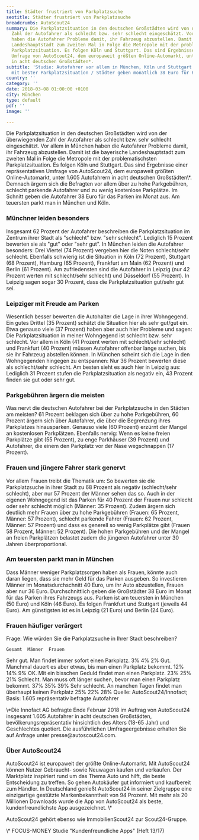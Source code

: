 ```yaml
---
title: Städter frustriert von Parkplatzsuche
seotitle: Städter frustriert von Parkplatzsuche
breadcrumbs: AutoScout24
summary: Die Parkplatzsituation in den deutschen Großstädten wird von der überwiegenden
  Zahl der Autofahrer als schlecht bzw. sehr schlecht eingeschätzt. Vor allem in München
  haben die Autofahrer Probleme damit, ihr Fahrzeug abzustellen. Damit ist die bayerische
  Landeshauptstadt zum zweiten Mal in Folge die Metropole mit der problematischsten
  Parkplatzsituation. Es folgen Köln und Stuttgart. Das sind Ergebnisse einer repräsentativen
  Umfrage von AutoScout24, dem europaweit größten Online-Automarkt, unter 1.605 Autofahrern
  in acht deutschen Großstädten*.
subtitle: 'Studie: Autofahrer vor allem in München, Köln und Stuttgart genervt / Leipzig
  mit bester Parkplatzsituation / Städter geben monatlich 38 Euro für Parken aus'
country: ''
category: ''
date: 2018-03-08 01:00:00 +0100
city: München
type: default
pdf: ''
image: ''

---
```

<p>
Die Parkplatzsituation in den deutschen Großstädten wird von der überwiegenden Zahl der Autofahrer als schlecht bzw. sehr schlecht eingeschätzt. Vor allem in München haben die Autofahrer Probleme damit, ihr Fahrzeug abzustellen. Damit ist die bayerische Landeshauptstadt zum zweiten Mal in Folge die Metropole mit der problematischsten Parkplatzsituation. Es folgen Köln und Stuttgart. Das sind Ergebnisse einer repräsentativen Umfrage von AutoScout24, dem europaweit größten Online-Automarkt, unter 1.605 Autofahrern in acht deutschen Großstädten\*. Demnach ärgern sich die Befragten vor allem über zu hohe Parkgebühren, schlecht parkende Autofahrer und zu wenig kostenlose Parkplätze. Im Schnitt geben die Autofahrer 38 Euro für das Parken im Monat aus. Am teuersten parkt man in München und Köln.
</p><h3>
Münchner leiden besonders
</h3>
<p>
Insgesamt 62 Prozent der Autofahrer beschreiben die Parkplatzsituation im Zentrum ihrer Stadt als "schlecht" bzw. "sehr schlecht". Lediglich 15 Prozent bewerten sie als "gut" oder "sehr gut". In München leiden die Autofahrer besonders: Drei Viertel (74 Prozent) vergeben hier die Noten schlecht/sehr schlecht. Ebenfalls schwierig ist die Situation in Köln (72 Prozent), Stuttgart (68 Prozent), Hamburg (65 Prozent), Frankfurt am Main (62 Prozent) und Berlin (61 Prozent). Am zufriedensten sind die Autofahrer in Leipzig (nur 42 Prozent werten mit schlecht/sehr schlecht) und Düsseldorf (55 Prozent). In Leipzig sagen sogar 30 Prozent, dass die Parkplatzsituation gut/sehr gut sei.
</p>
<h3>
Leipziger mit Freude am Parken
</h3>
<p>
Wesentlich besser bewerten die Autohalter die Lage in ihrer Wohngegend. Ein gutes Drittel (35 Prozent) schätzt die Situation hier als sehr gut/gut ein. Etwa genauso viele (37 Prozent) haben aber auch hier Probleme und sagen: Die Parkplatzsituation in meiner Wohngegend ist schlecht bzw. sehr schlecht. Vor allem in Köln (41 Prozent werten mit schlecht/sehr schlecht) und Frankfurt (40 Prozent) müssen Autofahrer offenbar lange suchen, bis sie ihr Fahrzeug abstellen können. In München scheint sich die Lage in den Wohngegenden hingegen zu entspannen: Nur 36 Prozent bewerten diese als schlecht/sehr schlecht. Am besten sieht es auch hier in Leipzig aus: Lediglich 31 Prozent stufen die Parkplatzsituation als negativ ein, 43 Prozent finden sie gut oder sehr gut.
</p>
<h3>
Parkgebühren ärgern die meisten
</h3>
<p>
Was nervt die deutschen Autofahrer bei der Parkplatzsuche in den Städten am meisten? 61 Prozent beklagen sich über zu hohe Parkgebühren, 60 Prozent ärgern sich über Autofahrer, die über die Begrenzung ihres Parkplatzes hinausparken. Genauso viele (60 Prozent) erzürnt der Mangel an kostenlosen Parkplätzen. Ebenfalls nervig: Wenn es keine freien Parkplätze gibt (55 Prozent), zu enge Parkhäuser (39 Prozent) und Autofahrer, die einem den Parkplatz vor der Nase wegschnappen (17 Prozent).
</p>
<h3>
Frauen und jüngere Fahrer stark genervt
</h3>
<p>
Vor allem Frauen treibt die Thematik um: So bewerten sie die Parkplatzsuche in ihrer Stadt zu 68 Prozent als negativ (schlecht/sehr schlecht), aber nur 57 Prozent der Männer sehen das so. Auch in der eigenen Wohngegend ist das Parken für 40 Prozent der Frauen nur schlecht oder sehr schlecht möglich (Männer: 35 Prozent). Zudem ärgern sich deutlich mehr Frauen über zu hohe Parkgebühren (Frauen: 65 Prozent, Männer: 57 Prozent), schlecht parkende Fahrer (Frauen: 62 Prozent, Männer: 57 Prozent) und dass es generell so wenig Parkplätze gibt (Frauen 58 Prozent, Männer: 52 Prozent). Die hohen Parkgebühren und der Mangel an freien Parkplätzen belastet zudem die jüngeren Autofahrer unter 30 Jahren überproportional.
</p>
<h3>
Am teuersten parkt man in München
</h3>
<p>
Dass Männer weniger Parkplatzsorgen haben als Frauen, könnte auch daran liegen, dass sie mehr Geld für das Parken ausgeben. So investieren Männer im Monatsdurchschnitt 40 Euro, um ihr Auto abzustellen, Frauen aber nur 36 Euro. Durchschnittlich geben die Großstädter 38 Euro im Monat für das Parken ihres Fahrzeugs aus. Parken ist am teuersten in München (50 Euro) und Köln (46 Euro). Es folgen Frankfurt und Stuttgart (jeweils 44 Euro). Am günstigsten ist es in Leipzig (21 Euro) und Berlin (24 Euro).
</p>
<h3>
Frauen häufiger verärgert
</h3>
<p>
Frage: Wie würden Sie die Parkplatzsuche in Ihrer Stadt beschreiben?

 	Gesamt	Männer	Frauen
Sehr gut. Man findet immer sofort einen Parkplatz.	3%	4%	2%
Gut. Manchmal dauert es aber etwas, bis man einen Parkplatz bekommt.	12%	14%	9%
OK. Mit ein bisschen Geduld findet man einen Parkplatz.	23%	25%	21%
Schlecht. Man muss oft länger suchen, bevor man einen Parkplatz bekommt.	37%	35%	39%
Sehr schlecht. An manchen Tagen findet man überhaupt keinen Parkplatz	25%	22%	28%
Quelle: AutoScout24/Innofact; Basis: 1.605 repräsentativ befragte Autofahrer
</p>
<p>
\*Die Innofact AG befragte Ende Februar 2018 im Auftrag von AutoScout24 insgesamt 1.605 Autofahrer in acht deutschen Großstädten, bevölkerungsrepräsentativ hinsichtlich des Alters (18-65 Jahr) und Geschlechtes quotiert. Die ausführlichen Umfrageergebnisse erhalten Sie auf Anfrage unter presse@autoscout24.com.
</p>
<h3>Über AutoScout24</h3>
<p>
AutoScout24 ist europaweit der größte Online-Automarkt. Mit AutoScout24 können Nutzer Gebraucht- sowie Neuwagen kaufen und verkaufen. Der Marktplatz inspiriert rund um das Thema Auto und hilft, die beste Entscheidung zu treffen. So gehen Autokäufer gut informiert und kaufbereit zum Händler. In Deutschland genießt AutoScout24 in seiner Zielgruppe eine einzigartige gestützte Markenbekanntheit von 94 Prozent. Mit mehr als 20 Millionen Downloads wurde die App von AutoScout24 als beste, kundenfreundlichste App ausgezeichnet. \*
</p>
<p>
AutoScout24 gehört ebenso wie ImmobilienScout24 zur Scout24-Gruppe.
</p>
<p>
\* FOCUS-MONEY Studie "Kundenfreundliche Apps" (Heft 13/17)
</p>